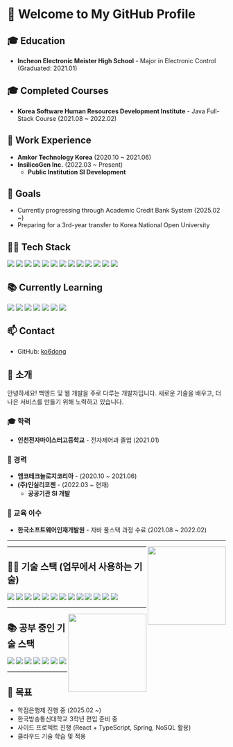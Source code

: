 <!--
## Hi there 👋

**ko6dong/ko6dong** is a ✨ _special_ ✨ repository because its `README.md` (this file) appears on your GitHub profile.

Here are some ideas to get you started:

- 🔭 I’m currently working on ...
- 🌱 I’m currently learning ...
- 👯 I’m looking to collaborate on ...
- 🤔 I’m looking for help with ...
- 💬 Ask me about ...
- 📫 How to reach me: ...
- 😄 Pronouns: ...
- ⚡ Fun fact: ...
-->

# 👋 Welcome to My GitHub Profile

## 🎓 Education
- **Incheon Electronic Meister High School** - Major in Electronic Control (Graduated: 2021.01)

## 🎓 Completed Courses
- **Korea Software Human Resources Development Institute** - Java Full-Stack Course (2021.08 ~ 2022.02)

## 💼 Work Experience
- **Amkor Technology Korea** (2020.10 ~ 2021.06)
- **InsilicoGen Inc.** (2022.03 ~ Present)
  - **Public Institution SI Development**

## 🎯 Goals
- Currently progressing through Academic Credit Bank System (2025.02 ~)
- Preparing for a 3rd-year transfer to Korea National Open University

## 🧑‍💻 Tech Stack
<p>
  <a href="https://www.java.com"><img src="https://img.shields.io/badge/Java-007396?style=flat&logo=java&logoColor=white"></a>
  <a href="https://www.javascript.com"><img src="https://img.shields.io/badge/JavaScript-F7DF1E?style=flat&logo=javascript&logoColor=black"></a>
  <a href="https://developer.mozilla.org/en-US/docs/Web/HTML"><img src="https://img.shields.io/badge/HTML-E34F26?style=flat&logo=html5&logoColor=white"></a>
  <a href="https://developer.mozilla.org/en-US/docs/Web/CSS"><img src="https://img.shields.io/badge/CSS-1572B6?style=flat&logo=css3&logoColor=white"></a>
  <a href="https://jquery.com"><img src="https://img.shields.io/badge/jQuery-0769AD?style=flat&logo=jquery&logoColor=white"></a>
  <a href="https://spring.io"><img src="https://img.shields.io/badge/Spring-6DB33F?style=flat&logo=spring&logoColor=white"></a>
  <a href="https://mybatis.org"><img src="https://img.shields.io/badge/MyBatis-1B1B1B?style=flat&logo=mybatis&logoColor=white"></a>
  <a href="https://www.docker.com"><img src="https://img.shields.io/badge/Docker-2496ED?style=flat&logo=docker&logoColor=white"></a>
  <a href="https://www.jenkins.io"><img src="https://img.shields.io/badge/Jenkins-D24939?style=flat&logo=jenkins&logoColor=white"></a>
  <a href="#"><img src="https://img.shields.io/badge/SQL-CC2927?style=flat&logo=microsoftsqlserver&logoColor=white"></a>
  <a href="https://www.mysql.com"><img src="https://img.shields.io/badge/MySQL-4479A1?style=flat&logo=mysql&logoColor=white"></a>
  <a href="https://www.postgresql.org"><img src="https://img.shields.io/badge/PostgreSQL-336791?style=flat&logo=postgresql&logoColor=white"></a>
  <a href="#"><img src="https://img.shields.io/badge/RDBMS-FF6F00?style=flat&logo=databricks&logoColor=white"></a>
</p>

## 📚 Currently Learning
<p>
  <a href="https://reactjs.org"><img src="https://img.shields.io/badge/React-61DAFB?style=flat&logo=react&logoColor=black"></a>
  <a href="https://www.typescriptlang.org"><img src="https://img.shields.io/badge/TypeScript-3178C6?style=flat&logo=typescript&logoColor=white"></a>
  <a href="https://spring.io/projects/spring-boot"><img src="https://img.shields.io/badge/Spring%20Boot-6DB33F?style=flat&logo=springboot&logoColor=white"></a>
  <a href="https://www.mongodb.com"><img src="https://img.shields.io/badge/MongoDB-47A248?style=flat&logo=mongodb&logoColor=white"></a>
  <a href="https://kubernetes.io"><img src="https://img.shields.io/badge/Kubernetes-326CE5?style=flat&logo=kubernetes&logoColor=white"></a>
  <a href="https://www.atlassian.com/devops"><img src="https://img.shields.io/badge/DevOps-0075A8?style=flat&logo=devops&logoColor=white"></a>
  <a href="https://redis.io"><img src="https://img.shields.io/badge/Redis-D92C3F?style=flat&logo=redis&logoColor=white"></a>
</p>

## 📫 Contact
- GitHub: [ko6dong](https://github.com/ko6dong)

## 👋 소개

안녕하세요! 백엔드 및 웹 개발을 주로 다루는 개발자입니다. 새로운 기술을 배우고, 더 나은 서비스를 만들기 위해 노력하고 있습니다.

### 🎓 학력
- **인천전자마이스터고등학교** - 전자제어과 졸업 (2021.01)

### 💼 경력
- **앰코테크놀로지코리아** - (2020.10 ~ 2021.06)
- **(주)인실리코젠** - (2022.03 ~ 현재)
  - **공공기관 SI 개발**

### 📖 교육 이수
- **한국소프트웨어인재개발원** - 자바 풀스택 과정 수료 (2021.08 ~ 2022.02)

---

<a href="#"><img align="right" src="https://github-readme-stats.vercel.app/api?username=ko6dong&show_icons=true&theme=radical" height="180px"/></a>

---

## 🧑‍💻 기술 스택 (업무에서 사용하는 기술)
<p>
  <img src="https://img.shields.io/badge/Java-007396?style=flat&logo=java&logoColor=white">
  <img src="https://img.shields.io/badge/JavaScript-F7DF1E?style=flat&logo=javascript&logoColor=black">
  <img src="https://img.shields.io/badge/HTML-E34F26?style=flat&logo=html5&logoColor=white">
  <img src="https://img.shields.io/badge/CSS-1572B6?style=flat&logo=css3&logoColor=white">
  <img src="https://img.shields.io/badge/jQuery-0769AD?style=flat&logo=jquery&logoColor=white">
  <img src="https://img.shields.io/badge/Spring-6DB33F?style=flat&logo=spring&logoColor=white">
  <img src="https://img.shields.io/badge/MyBatis-1B1B1B?style=flat&logo=mybatis&logoColor=white">
  <img src="https://img.shields.io/badge/Docker-2496ED?style=flat&logo=docker&logoColor=white">
  <img src="https://img.shields.io/badge/Jenkins-D24939?style=flat&logo=jenkins&logoColor=white">
  <img src="https://img.shields.io/badge/SQL-CC2927?style=flat&logo=microsoftsqlserver&logoColor=white">
  <img src="https://img.shields.io/badge/MySQL-4479A1?style=flat&logo=mysql&logoColor=white">
  <img src="https://img.shields.io/badge/PostgreSQL-336791?style=flat&logo=postgresql&logoColor=white">
  <img src="https://img.shields.io/badge/RDBMS-FF6F00?style=flat&logo=databricks&logoColor=white">
</p>

---

<a href="#"><img align="right" src="https://github-readme-stats.vercel.app/api/top-langs/?username=ko6dong&layout=compact&theme=radical" height="180px"/></a>

## 📚 공부 중인 기술 스택
<p>
  <img src="https://img.shields.io/badge/React-61DAFB?style=flat&logo=react&logoColor=black">
  <img src="https://img.shields.io/badge/TypeScript-3178C6?style=flat&logo=typescript&logoColor=white">
  <img src="https://img.shields.io/badge/Spring%20Boot-6DB33F?style=flat&logo=springboot&logoColor=white">
  <img src="https://img.shields.io/badge/MongoDB-47A248?style=flat&logo=mongodb&logoColor=white">
  <img src="https://img.shields.io/badge/Kubernetes-326CE5?style=flat&logo=kubernetes&logoColor=white">
  <img src="https://img.shields.io/badge/DevOps-0075A8?style=flat&logo=devops&logoColor=white">
  <img src="https://img.shields.io/badge/Redis-D92C3F?style=flat&logo=redis&logoColor=white">
</p>

---

## 🎯 목표
- 학점은행제 진행 중 (2025.02 ~)
- 한국방송통신대학교 3학년 편입 준비 중
- 사이드 프로젝트 진행 (React + TypeScript, Spring, NoSQL 활용)
- 클라우드 기술 학습 및 적용

